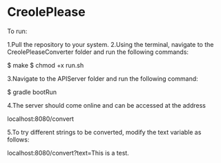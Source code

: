 # CreolePlease

To run:

1.Pull the repository to your system.
2.Using the terminal, navigate to the CreolePleaseConverter folder and run the following commands:

$ make
$ chmod +x run.sh

3.Navigate to the APIServer folder and run the following command:

$ gradle bootRun

4.The server should come online and can be accessed at the address

localhost:8080/convert


5.To try different strings to be converted, modify the text variable as follows:

localhost:8080/convert?text=This is a test.
